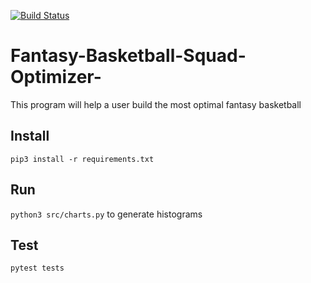 [![Build Status](https://travis-ci.com/Fantasy-Basketball-Group/Fantasy-Basketball-Squad-Optimizer.svg?branch=master)](https://travis-ci.com/santitobon9/Fantasy-Basketball-Squad-Optimizer)

# Fantasy-Basketball-Squad-Optimizer-
This program will help a user build the most optimal fantasy basketball

## Install
`pip3 install -r requirements.txt`

## Run
`python3 src/charts.py` to generate histograms

## Test
`pytest tests`
